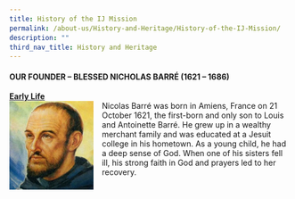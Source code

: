 ```yaml
---
title: History of the IJ Mission
permalink: /about-us/History-and-Heritage/History-of-the-IJ-Mission/
description: ""
third_nav_title: History and Heritage
---
```

#### OUR FOUNDER – BLESSED NICHOLAS BARRÉ (1621 – 1686)

**<u>Early Life</u>** <br>
<img src="/images/Father%20Nicholas.jpeg" style= "width: 30%; margin-right:15px;" align = "left"> 
Nicolas Barré was born in Amiens, France on 21 October 1621, the first-born and only son to Louis and Antoinette Barré. He grew up in a wealthy merchant family and was educated at a Jesuit college in his hometown. As a young child, he had a deep sense of God. When one of his sisters fell ill, his strong faith in God and prayers led to her recovery.



